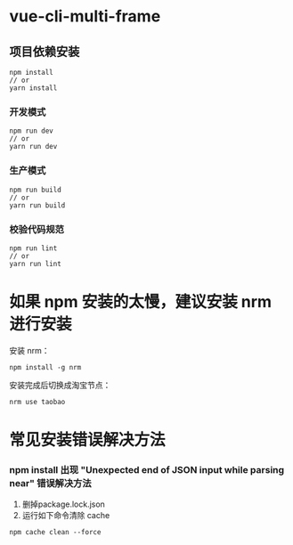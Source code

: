 # vue-cli-multi-frame

## 项目依赖安装
```
npm install
// or
yarn install
```

### 开发模式
```
npm run dev
// or
yarn run dev
```

### 生产模式
```
npm run build
// or
yarn run build
```

### 校验代码规范
```
npm run lint
// or
yarn run lint
```

# 如果 npm 安装的太慢，建议安装 nrm 进行安装

安装 nrm：

```
npm install -g nrm
```

安装完成后切换成淘宝节点：

```
nrm use taobao
```

# 常见安装错误解决方法

### npm install 出现 "Unexpected end of JSON input while parsing near" 错误解决方法

1. 删掉package.lock.json
2. 运行如下命令清除 cache

```
npm cache clean --force
```